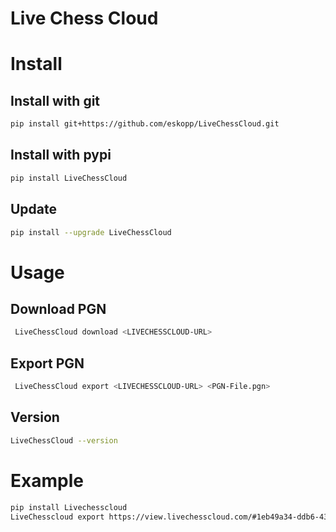 # Live Chess Cloud

# Install

## Install with git
```bash
pip install git+https://github.com/eskopp/LiveChessCloud.git
```

## Install with pypi
```bash
pip install LiveChessCloud
```

## Update
```bash
pip install --upgrade LiveChessCloud
```

# Usage

## Download PGN

```bash
 LiveChessCloud download <LIVECHESSCLOUD-URL>
```

## Export PGN

```bash
 LiveChessCloud export <LIVECHESSCLOUD-URL> <PGN-File.pgn>
```

## Version

```bash
LiveChessCloud --version
```


# Example
```bash
pip install Livechesscloud
LiveChesscloud export https://view.livechesscloud.com/#1eb49a34-ddb6-436a-b1bf-f4fc03c488d1 BadKoenigshofen23.pgn
```
